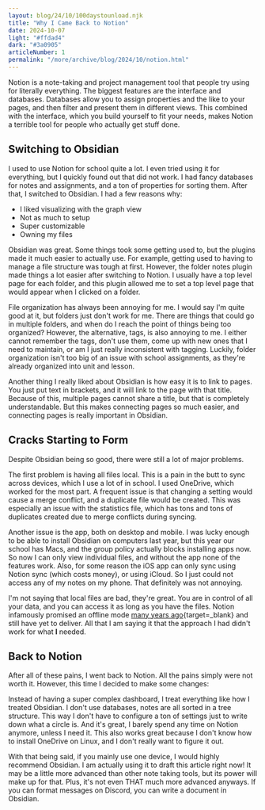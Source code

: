 ```yaml
---
layout: blog/24/10/100daystounload.njk
title: "Why I Came Back to Notion"
date: 2024-10-07
light: "#ffdad4"
dark: "#3a0905"
articleNumber: 1
permalink: "/more/archive/blog/2024/10/notion.html"
---
```

Notion is a note-taking and project management tool that people try using for literally everything. The biggest features are the interface and databases. Databases allow you to assign properties and the like to your pages, and then filter and present them in different views. This combined with the interface, which you build yourself to fit your needs, makes Notion a terrible tool for people who actually get stuff done.

## Switching to Obsidian

I used to use Notion for school quite a lot. I even tried using it for everything, but I quickly found out that did not work. I had fancy databases for notes and assignments, and a ton of properties for sorting them. After that, I switched to Obsidian. I had a few reasons why:
- I liked visualizing with the graph view
- Not as much to setup
- Super customizable
- Owning my files

Obsidian was great. Some things took some getting used to, but the plugins made it much easier to actually use. For example, getting used to having to manage a file structure was tough at first. However, the folder notes plugin made things a lot easier after switching to Notion. I usually have a top level page for each folder, and this plugin allowed me to set a top level page that would appear when I clicked on a folder.

File organization has always been annoying for me. I would say I'm quite good at it, but folders just don't work for me. There are things that could go in multiple folders, and when do I reach the point of things being too organized? However, the alternative, tags, is also annoying to me. I either cannot remember the tags, don't use them, come up with new ones that I need to maintain, or am I just really inconsistent with tagging. Luckily, folder organization isn't too big of an issue with school assignments, as they're already organized into unit and lesson.

Another thing I really liked about Obsidian is how easy it is to link to pages. You just put text in brackets, and it will link to the page with that title. Because of this, multiple pages cannot share a title, but that is completely understandable. But this makes connecting pages so much easier, and connecting pages is really important in Obsidian.

## Cracks Starting to Form

Despite Obsidian being so good, there were still a lot of major problems.

The first problem is having all files local. This is a pain in the butt to sync across devices, which I use a lot of in school. I used OneDrive, which worked for the most part. A frequent issue is that changing a setting would cause a merge conflict, and a duplicate file would be created. This was especially an issue with the statistics file, which has tons and tons of duplicates created due to merge conflicts during syncing.

Another issue is the app, both on desktop and mobile. I was lucky enough to be able to install Obsidian on computers last year, but this year our school has Macs, and the group policy actually blocks installing apps now. So now I can only view individual files, and without the app none of the features work. Also, for some reason the iOS app can only sync using Notion sync (which costs money), or using iCloud. So I just could not access any of my notes on my phone. That definitely was not annoying.

I'm not saying that local files are bad, they're great. You are in control of all your data, and you can access it as long as you have the files. Notion infamously promised an offline mode [many years ago](https://twitter.com/NotionHQ/status/978394258217435136?lang=en){target=_blank} and still have yet to deliver. All that I am saying it that the approach I had didn't work for what **I** needed.

## Back to Notion

After all of these pains, I went back to Notion. All the pains simply were not worth it. However, this time I decided to make some changes:

Instead of having a super complex dashboard, I treat everything like how I treated Obsidian. I don't use databases, notes are all sorted in a tree structure. This way I don't have to configure a ton of settings just to write down what a circle is. And it's great, I barely spend any time on Notion anymore, unless I need it. This also works great because I don't know how to install OneDrive on Linux, and I don't really want to figure it out.

With that being said, if you mainly use one device, I would highly recommend Obsidian. I am actually using it to draft this article right now! It may be a little more advanced than other note taking tools, but its power will make up for that. Plus, it's not even THAT much more advanced anyways. If you can format messages on Discord, you can write a document in Obsidian.